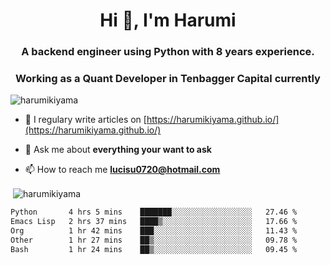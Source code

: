 <h1 align="center">Hi 👋, I'm Harumi</h1>
<h3 align="center">A backend engineer using <b>Python</b> with 8 years experience.</h3>
<h3 align="center">Working as a Quant Developer in <b>Tenbagger Capital</b> currently</h3>

<p align="left"> <img src="https://komarev.com/ghpvc/?username=harumikiyama" alt="harumikiyama" /> </p>


- 📝 I regulary write articles on [https://harumikiyama.github.io/](https://harumikiyama.github.io/)

- 💬 Ask me about **everything your want to ask**

- 📫 How to reach me **lucisu0720@hotmail.com**

<p>&nbsp;<img align="center" src="https://github-readme-stats.vercel.app/api?username=harumikiyama&show_icons=true" alt="harumikiyama" /></p>


<!--START_SECTION:waka-->

```txt
Python       4 hrs 5 mins    ███████░░░░░░░░░░░░░░░░░░   27.46 %
Emacs Lisp   2 hrs 37 mins   ████▒░░░░░░░░░░░░░░░░░░░░   17.66 %
Org          1 hr 42 mins    ███░░░░░░░░░░░░░░░░░░░░░░   11.43 %
Other        1 hr 27 mins    ██▒░░░░░░░░░░░░░░░░░░░░░░   09.78 %
Bash         1 hr 24 mins    ██▒░░░░░░░░░░░░░░░░░░░░░░   09.45 %
```

<!--END_SECTION:waka-->
